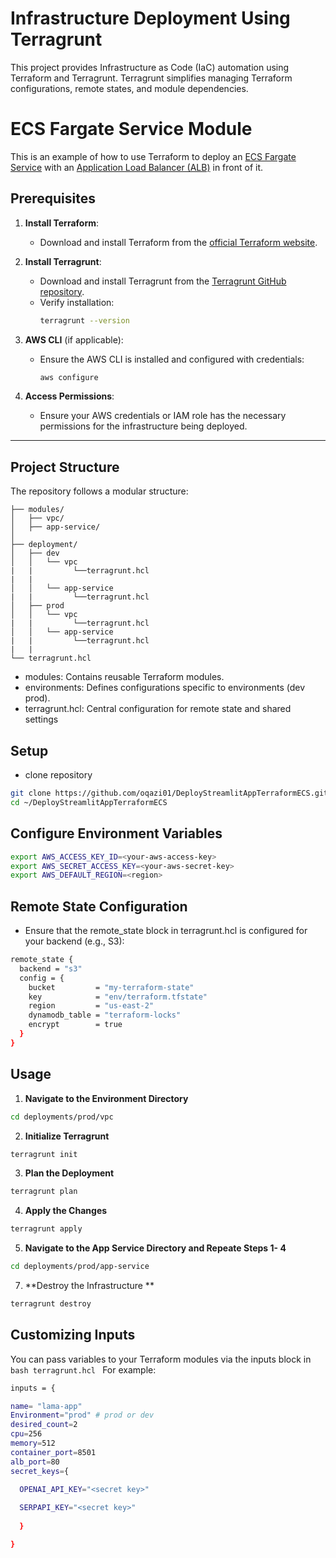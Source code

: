 # Infrastructure Deployment Using Terragrunt

This project provides Infrastructure as Code (IaC) automation using Terraform and Terragrunt. Terragrunt simplifies managing Terraform configurations, remote states, and module dependencies.

# ECS Fargate Service Module

This is an example of how to use Terraform to deploy an [ECS Fargate Service](https://aws.amazon.com/ecs/) with an 
[Application Load Balancer (ALB)](https://aws.amazon.com/elasticloadbalancing/application-load-balancer/) in front of 
it. 


## Prerequisites
1. **Install Terraform**:
   - Download and install Terraform from the [official Terraform website](https://www.terraform.io/downloads.html).
   
2. **Install Terragrunt**:
   - Download and install Terragrunt from the [Terragrunt GitHub repository](https://github.com/gruntwork-io/terragrunt).
   - Verify installation:
     ```bash
     terragrunt --version
     ```
   
3. **AWS CLI** (if applicable):
   - Ensure the AWS CLI is installed and configured with credentials:
     ```bash
     aws configure
     ```

4. **Access Permissions**:
   - Ensure your AWS credentials or IAM role has the necessary permissions for the infrastructure being deployed.

---

## Project Structure
The repository follows a modular structure:

```plaintext
├── modules/
│   ├── vpc/
│   ├── app-service/ 
│ 
├── deployment/
│   ├── dev
│   │   └── vpc
|   |         └──terragrunt.hcl
|   |
│   │   └── app-service
|   |         └──terragrunt.hcl 
│   ├── prod
│   │   └── vpc
|   |         └──terragrunt.hcl
│   │   └── app-service
|   |         └──terragrunt.hcl
|   |
└── terragrunt.hcl
```

- modules: Contains reusable Terraform modules.
- environments: Defines configurations specific to environments (dev prod).
- terragrunt.hcl: Central configuration for remote state and shared settings

## Setup
- clone repository
```bash
git clone https://github.com/oqazi01/DeployStreamlitAppTerraformECS.git
cd ~/DeployStreamlitAppTerraformECS
```
## Configure Environment Variables
```bash
export AWS_ACCESS_KEY_ID=<your-aws-access-key>
export AWS_SECRET_ACCESS_KEY=<your-aws-secret-key>
export AWS_DEFAULT_REGION=<region>
```

## Remote State Configuration
- Ensure that the remote_state block in terragrunt.hcl is configured for your backend (e.g., S3):
```bash
remote_state {
  backend = "s3"
  config = {
    bucket         = "my-terraform-state"
    key            = "env/terraform.tfstate"
    region         = "us-east-2"
    dynamodb_table = "terraform-locks"
    encrypt        = true
  }
}
```

## Usage
1. **Navigate to the Environment Directory**
```bash
cd deployments/prod/vpc
```
2. **Initialize Terragrunt**
```bash
terragrunt init
```
3. **Plan the Deployment**
```bash
terragrunt plan
```
4. **Apply the Changes**
```bash
terragrunt apply
```
5. **Navigate to the App Service Directory and Repeate Steps 1- 4**
```bash
cd deployments/prod/app-service
``` 
7. **Destroy the Infrastructure **
```bash
terragrunt destroy
```
## Customizing Inputs
You can pass variables to your Terraform modules via the inputs block in ```bash terragrunt.hcl ``` For example:
```bash
inputs = {

name= "lama-app"
Environment="prod" # prod or dev
desired_count=2
cpu=256
memory=512
container_port=8501
alb_port=80
secret_keys={

  OPENAI_API_KEY="<secret key>"
  
  SERPAPI_KEY="<secret key>"
  
  }

}

```




